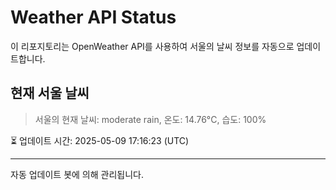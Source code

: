 
# Weather API Status

이 리포지토리는 OpenWeather API를 사용하여 서울의 날씨 정보를 자동으로 업데이트합니다.

## 현재 서울 날씨
> 서울의 현재 날씨: moderate rain, 온도: 14.76°C, 습도: 100%

⏳ 업데이트 시간: 2025-05-09 17:16:23 (UTC)

---
자동 업데이트 봇에 의해 관리됩니다.
